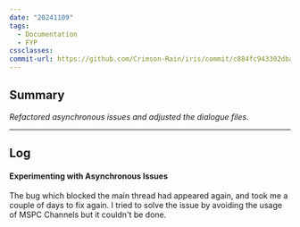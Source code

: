 ```yaml
---
date: "20241109"
tags:
  - Documentation
  - FYP
cssclasses: 
commit-url: https://github.com/Crimson-Rain/iris/commit/c884fc943302dba82f64c721b91c0006fe2d65ea
---
```

## Summary  
*Refactored asynchronous issues and adjusted the dialogue files.*

---
## Log
#### Experimenting with Asynchronous Issues
The bug which blocked the main thread had appeared again, and took me a couple of days to fix again. I tried to solve the issue by avoiding the usage of MSPC Channels but it couldn't be done.
